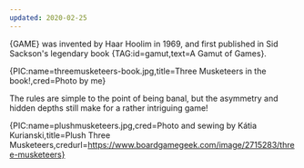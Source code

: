 ```yaml
---
updated: 2020-02-25
---
```


{GAME} was invented by Haar Hoolim in 1969, and first published in Sid Sackson's legendary book {TAG:id=gamut,text=A Gamut of Games}.

{PIC:name=threemusketeers-book.jpg,title=Three Musketeers in the book!,cred=Photo by me}

The rules are simple to the point of being banal, but the asymmetry and hidden depths still make for a rather intriguing game!

{PIC:name=plushmusketeers.jpg,cred=Photo and sewing by Kátia Kurianski,title=Plush Three Musketeers,credurl=https://www.boardgamegeek.com/image/2715283/three-musketeers}

